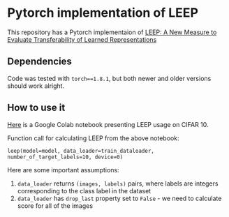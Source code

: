 
# Pytorch implementation of LEEP
This repository has a Pytorch implementaion of [LEEP: A New Measure to Evaluate Transferability of Learned Representations](https://arxiv.org/abs/2002.12462)

## Dependencies
Code was tested with `torch==1.8.1`, but both newer and older versions should work alright.

## How to use it
[Here](https://colab.research.google.com/drive/11h5TTvRp3Gjw1Y7kO9S8kr2KsM64iBrm?usp=sharing) is a Google Colab notebook presenting LEEP usage on CIFAR 10.

Function call for calculating LEEP from the above notebook:
```
leep(model=model, data_loader=train_dataloader, number_of_target_labels=10, device=0)
```
Here are some important assumptions:
1. `data_loader` returns `(images, labels)` pairs, where labels are integers corresponding to the class label in the dataset
2. `data_loader` has `drop_last` property set to `False` - we need to calculate score for all of the images
